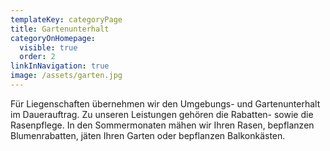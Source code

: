 ```yaml
---
templateKey: categoryPage
title: Gartenunterhalt
categoryOnHomepage:
  visible: true
  order: 2
linkInNavigation: true
image: /assets/garten.jpg
---
```


Für Liegenschaften übernehmen wir den Umgebungs- und Gartenunterhalt im Dauerauftrag. Zu unseren Leistungen gehören die Rabatten- sowie die Rasenpflege. In den Sommermonaten mähen wir Ihren Rasen, bepflanzen Blumenrabatten, jäten Ihren Garten oder bepflanzen Balkonkästen.
